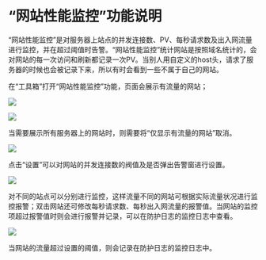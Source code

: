 # “网站性能监控”功能说明

“网站性能监控”是对服务器上站点的并发连接数、PV、每秒请求数及出入网流量进行监控，并在超过阈值时告警。“网站性能监控”统计网站是按照域名统计的，会对网站的每一次访问和刷新都记录一次PV。当别人用自定义的host头，请求了服务器的时候也会被记录下来，所以有时会看到一些不属于自己的网站。

在“工具箱”打开“网站性能监控”功能，页面会展示有流量的网站；

![](../.gitbook/assets/f2601.png)

![](../.gitbook/assets/f2602.png)

当需要展示所有服务器上的网站时，则需要将“仅显示有流量的网站”取消。

![](../.gitbook/assets/f2603.png)

点击“设置”可以对网站的并发连接数的阀值及是否弹出告警窗进行设置。

![](../.gitbook/assets/f2604.png)

对不同的站点可以分别进行监控，这样流量不同的网站可根据实际流量状况进行监控报警；双击网站还可修改每秒请求数、每秒出入网流量的报警值。当网站的监控项超过报警值时则会进行报警并记录，可以在防护日志的监控日志中查看。

![](../.gitbook/assets/f2605.png)

当网站的流量超过设置的阈值，则会记录在防护日志的监控日志中。
